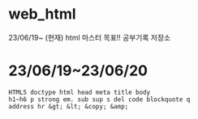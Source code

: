 # web_html
23/06/19~ (현재) html 마스터 목표!! 공부기록 저장소

# 23/06/19~23/06/20

```
HTML5 doctype html head meta title body
h1~h6 p strong em. sub sup s del code blockquote q 
address hr &gt; &lt; &copy; &amp;
```

